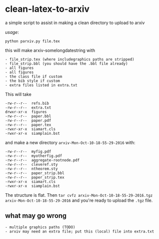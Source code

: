 # clean-latex-to-arxiv

a simple script to assist in making a clean directory to upload to arxiv

*usage*:

    python parxiv.py file.tex

this will make arxiv-somelongdatestring with

    - file_strip.tex (where includegraphics paths are stripped)
    - file_strip.bbl (you should have the .bbl file already)
    - all figures
    - all figures
    - the class file if custom
    - the bib style if custom
    - extra files listed in extra.txt

This will take

```
-rw-r--r--  refs.bib
-rw-r--r--  extra.txt
drwxr-xr-x  figures
-rw-r--r--  paper.bbl
-rw-r--r--  paper.pdf
-rw-r--r--  paper.tex
-rwxr-xr-x  siamart.cls
-rwxr-xr-x  siamplain.bst
```
and make a new directory `arxiv-Mon-Oct-10-18-55-29-2016` with:

```
-rw-r--r--  myfig.pdf
-rw-r--r--  myotherfig.pdf
-rw-r--r--  aggregate-rootnode.pdf
-rw-r--r--  cleveref.sty
-rw-r--r--  ntheorem.sty
-rw-r--r--  paper_strip.bbl
-rw-r--r--  paper_strip.tex
-rwxr-xr-x  siamart.cls
-rwxr-xr-x  siamplain.bst
```

The structure is flat.  Then `tar cvfz arxiv-Mon-Oct-10-18-55-29-2016.tgz arxiv-Mon-Oct-10-18-55-29-2016` and you're ready to upload the `.tgz` file.

## what may go wrong

    - multiple graphics paths (TODO)
    - arxiv may need an extra file; put this (local) file into extra.txt
